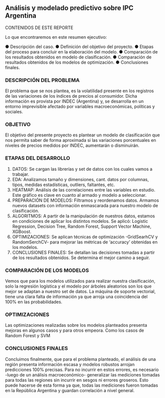 ## Análisis y modelado predictivo sobre IPC Argentina

CONTENIDOS DE ESTE REPORTE

Lo que encontraremos en este resumen ejecutivo:

● Descripción del caso.
● Definición del objetivo del proyecto.
● Etapas del proceso para concluir en la elaboración del modelo.
● Comparación de los resultados obtenidos en modelo de clasificación.
● Comparación de resultados obtenidos de los modelos de optimización.
● Conclusiones finales.

### DESCRIPCIÓN DEL PROBLEMA

El problema que se nos plantea, es la volatilidad
presente en los registros de las variaciones de
los índices de precios al consumidor. Dicha
información es provista por INDEC (Argentina) y,
se desarrolla en un entorno imprevisible
afectado por variables macroeconómicas,
políticas y sociales.

### OBJETIVO

El objetivo del presente proyecto es plantear un
modelo de clasificación que nos permita saber de
forma aproximada si las variaciones porcentuales
en niveles de precios medidos por INDEC,
aumentarán o disminuirán.

### ETAPAS DEL DESARROLLO

  1. DATOS: Se cargan las librerías y set de datos con los cuales vamos a trabajar.
  2. EDA: Analizamos tamaño y dimensiones, cant. datos por columnas, tipos, medidas estadísticas, outliers, faltantes, etc.
  3. HEATMAP: Análisis de las correlaciones entre las variables en estudio. Este gráfico es clave en cuanto al armado y modelo a seleccionar. 
  4. PREPARACIÓN DE MODELOS: Filtramos y reordenamos datos. Armamos nuevos datasets con información enmascarada para nuestro modelo de clasificación.
  5. ALGORITMOS: A partir de la manipulación de nuestros datos, estamos en condiciones de aplicar los distintos modelos. Se aplicó: Logistic Regression, Decision Tree, Random Forest, Support Vector Machine, XGBoost.
  6. OPTIMIZACIONES: Se aplican técnicas de optimización -GridSearhCV y RandomSerchCV- para mejorar las métricas de ‘accuracy’ obtenidas en los modelos. 
  7. CONCLUSIONES FINALES: Se detallan las decisiones tomadas a partir de los resultados obtenidos. Se determina el mejor camino a seguir. 
  
### COMPARACIÓN DE LOS MODELOS

Vemos que para los modelos utilizados para realizar nuestra clasificación, solo la regresión
logística y el modelo por árboles aleatorios son los que mejor se adaptan a nuestro set de
datos. La máquina de soporte vectorial, tiene una clara falta de información ya que arroja
una coincidencia del 100% en las probabilidades.

### OPTIMIZACIONES

Las optimizaciones realizadas sobre los modelos planteados presenta mejoras en algunos casos y para
otros empeora. Como los casos de Random Forest y SVM

### CONCLUSIONES FINALES

Concluimos finalmente, que para el problema planteado, el análisis de una región presenta información escasa y
modelos robustos arrojan predicciones 100% precisas. Para no incurrir en estos errores, es necesario -luego de un
análisis macroeconómico- generalizar las mediciones tomadas para todas las regiones sin incurrir en sesgos ni
errores groseros. Esto puede hacerse de esta forma ya que, todas las mediciones fueron tomadas en la República
Argentina y guardan correlación a nivel general.

